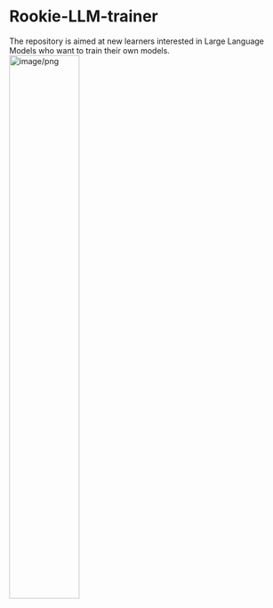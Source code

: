 # Rookie-LLM-trainer
The repository is aimed at new learners interested in Large Language Models who want to train their own models.
<br>
<img src="https://github.com/JosephLi0419/Rookie-LLM-trainer/assets/89914044/7bea6db9-0a55-4bbd-976b-4479ddc45079" alt="image/png" style="width:50%; height:auto;">


